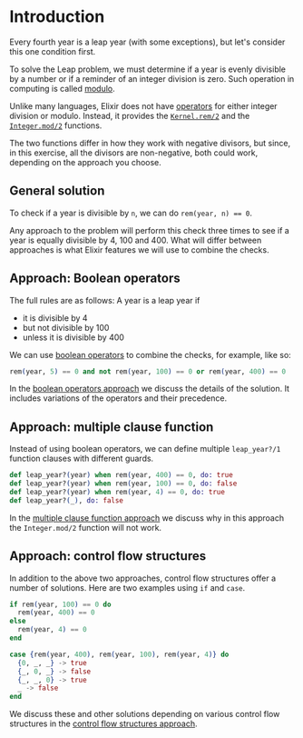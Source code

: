 # Introduction

Every fourth year is a leap year (with some exceptions), but let's consider this one condition first. 

To solve the Leap problem, we must determine if a year is evenly divisible by a number or if a reminder of an integer division is zero. 
Such operation in computing is called [modulo][modulo]. 

Unlike many languages, Elixir does not have [operators][operators] for either integer division or modulo. 
Instead, it provides the [`Kernel.rem/2`][rem] and the [`Integer.mod/2`][mod] functions.

The two functions differ in how they work with negative divisors, but since, in this exercise,
all the divisors are non-negative, both could work, depending on the approach you choose.

## General solution

To check if a year is divisible by `n`, we can do `rem(year, n) == 0`. 

Any approach to the problem will perform this check three times to see if a year is equally divisible by 4, 100 and 400.
What will differ between approaches is what Elixir features we will use to combine the checks. 

## Approach: Boolean operators

The full rules are as follows:
A year is a leap year if 
* it is divisible by 4 
* but not divisible by 100
* unless it is divisible by 400

We can use [boolean operators][boolean-operators] to combine the checks, for example, like so: 

```elixir
rem(year, 5) == 0 and not rem(year, 100) == 0 or rem(year, 400) == 0
```
In the [boolean operators approach][operators-approach] we discuss the details of the solution.
It includes variations of the operators and their precedence.

## Approach: multiple clause function

Instead of using boolean operators, we can define multiple `leap_year?/1` function clauses with different guards. 

```elixir
def leap_year?(year) when rem(year, 400) == 0, do: true
def leap_year?(year) when rem(year, 100) == 0, do: false
def leap_year?(year) when rem(year, 4) == 0, do: true
def leap_year?(_), do: false
```

In the [multiple clause function approach][clause-approach] we discuss why in this approach the `Integer.mod/2` function will not work. 

## Approach: control flow structures

In addition to the above two approaches, control flow structures offer a number of solutions.
Here are two examples using `if` and `case`. 

```elixir
if rem(year, 100) == 0 do
  rem(year, 400) == 0
else 
  rem(year, 4) == 0
end
```

```elixir
case {rem(year, 400), rem(year, 100), rem(year, 4)} do
  {0, _, _} -> true
  {_, 0, _} -> false
  {_, _, 0} -> true
  _ -> false
end
```

We discuss these and other solutions depending on various control flow structures in the [control flow structures approach][flow-approach].

[modulo]: https://en.wikipedia.org/wiki/Modulo
[operators]: https://hexdocs.pm/elixir/operators.html
[rem]: https://hexdocs.pm/elixir/Kernel.html#rem/2
[mod]: https://hexdocs.pm/elixir/Integer.html#mod/2
[boolean-operators]: https://hexdocs.pm/elixir/operators.html#general-operators
[operators-approach]: https://exercism.org/tracks/elixir/exercises/leap/approaches/operators
[clause-approach]: https://exercism.org/tracks/elixir/exercises/leap/approaches/clauses
[flow-approach]: https://exercism.org/tracks/elixir/exercises/leap/approaches/cond


